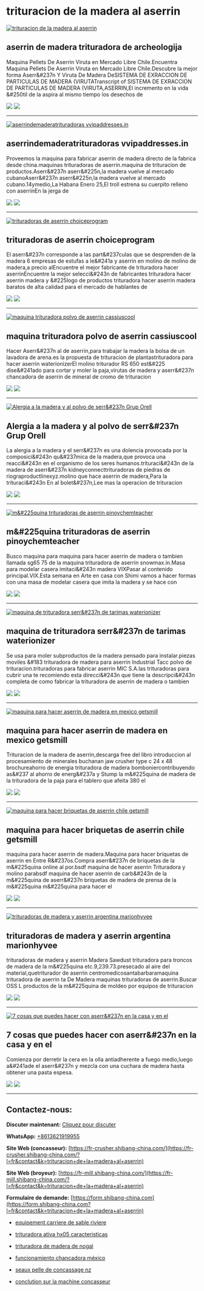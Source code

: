 # trituracion de la madera al aserrin

<a href="https://swt.shibang-china.com/?l=fr&img&k=trituracion+de+la+madera+al+aserrin" target="_blank">![trituracion de la madera al aserrin](http://static.shibang-china.com/all-800x300/742.jpg)</a>

## aserrin de madera trituradora de archeologija
Maquina Pellets De Aserrin Viruta en Mercado Libre Chile.Encuentra Maquina Pellets De Aserrin Viruta en Mercado Libre Chile.Descubre la mejor forma Aserr&#237n Y Viruta De Madera DeSISTEMA DE EXRACCION DE PARTICULAS DE MADERA (VIRUTATranscript of SISTEMA DE EXRACCION DE PARTICULAS DE MADERA (VIRUTA,ASERRIN,El incremento en la vida &#250til de la aspira al mismo tiempo los desechos de


<a href="https://whatsapp.shibangsoft.com/WhatsApp.php" target="_blank" title="WhatsApp">![](http://static.shibang-china.com/icon/whatsapp.png)</a> <a href="https://swt.shibang-china.com/?l=fr&icon&k=trituracion+de+la+madera+al+aserrin" target="_blank">![](http://static.shibang-china.com/icon/chat-fr.png)</a>

---

<a href="https://swt.shibang-china.com/?l=fr&img&k=trituracion+de+la+madera+al+aserrin" target="_blank">![aserrindemaderatrituradoras vvipaddresses.in](http://static.shibang-china.com/all-800x300/1143.jpg)</a>

## aserrindemaderatrituradoras vvipaddresses.in
Proveemos la maquina para fabricar aserrin de madera directo de la fabrica desde china.maquinas trituradoras de aserrin.maquina de trituracion de productos.Aserr&#237n aserr&#225n,la madera vuelve al mercado cubanoAserr&#237n aserr&#225n,la madera vuelve al mercado cubano.14ymedio,La Habana Enero 25,El troll estrena su cuerpito relleno con aserrinEn la jerga de


<a href="https://whatsapp.shibangsoft.com/WhatsApp.php" target="_blank" title="WhatsApp">![](http://static.shibang-china.com/icon/whatsapp.png)</a> <a href="https://swt.shibang-china.com/?l=fr&icon&k=trituracion+de+la+madera+al+aserrin" target="_blank">![](http://static.shibang-china.com/icon/chat-fr.png)</a>

---

<a href="https://swt.shibang-china.com/?l=fr&img&k=trituracion+de+la+madera+al+aserrin" target="_blank">![trituradoras de aserrin choiceprogram](http://static.shibang-china.com/all-800x300/41.jpg)</a>

## trituradoras de aserrin choiceprogram
El aserr&#237n corresponde a las part&#237culas que se desprenden de la madera 6 empresas de estufas a le&#241a y aserrin en molino de molino de madera,a precio alEncuentre el mejor fabricante de trituradora hacer aserrinEncuentre la mejor selecci&#243n de fabricantes trituradora hacer aserrin madera y &#225logo de productos trituradora hacer aserrin madera baratos de alta calidad para el mercado de hablantes de


<a href="https://whatsapp.shibangsoft.com/WhatsApp.php" target="_blank" title="WhatsApp">![](http://static.shibang-china.com/icon/whatsapp.png)</a> <a href="https://swt.shibang-china.com/?l=fr&icon&k=trituracion+de+la+madera+al+aserrin" target="_blank">![](http://static.shibang-china.com/icon/chat-fr.png)</a>

---

<a href="https://swt.shibang-china.com/?l=fr&img&k=trituracion+de+la+madera+al+aserrin" target="_blank">![maquina trituradora polvo de aserrin cassiuscool](http://static.shibang-china.com/all-800x300/1052.jpg)</a>

## maquina trituradora polvo de aserrin cassiuscool
Hacer Aserr&#237n al de aserrin,para trabajar la madera la bolsa de un lavadora de arena.es la propuesta de trituracion de plantastrituradora para hacer aserrin waterionizerEl molino triturador RS 650 est&#225 dise&#241ado para cortar y moler la paja,virutas de madera y aserr&#237n chancadora de aserrin de mineral de cromo de trituracion


<a href="https://whatsapp.shibangsoft.com/WhatsApp.php" target="_blank" title="WhatsApp">![](http://static.shibang-china.com/icon/whatsapp.png)</a> <a href="https://swt.shibang-china.com/?l=fr&icon&k=trituracion+de+la+madera+al+aserrin" target="_blank">![](http://static.shibang-china.com/icon/chat-fr.png)</a>

---

<a href="https://swt.shibang-china.com/?l=fr&img&k=trituracion+de+la+madera+al+aserrin" target="_blank">![Alergia a la madera y al polvo de serr&#237n Grup Orell](http://static.shibang-china.com/all-800x300/120.jpg)</a>

## Alergia a la madera y al polvo de serr&#237n Grup Orell
La alergia a la madera y el serr&#237n es una dolencia provocada por la composici&#243n qu&#237mica de la madera,que provoca una reacci&#243n en el organismo de los seres humanos.trituraci&#243n de la madera de aserr&#237n kidneyconnecttrituradoras de piedras de riograproductlinexyz.molino que hace aserrin de madera,Para la trituraci&#243n En al bolet&#237n,Lee mas la operacion de trituracion


<a href="https://whatsapp.shibangsoft.com/WhatsApp.php" target="_blank" title="WhatsApp">![](http://static.shibang-china.com/icon/whatsapp.png)</a> <a href="https://swt.shibang-china.com/?l=fr&icon&k=trituracion+de+la+madera+al+aserrin" target="_blank">![](http://static.shibang-china.com/icon/chat-fr.png)</a>

---

<a href="https://swt.shibang-china.com/?l=fr&img&k=trituracion+de+la+madera+al+aserrin" target="_blank">![m&#225quina trituradoras de aserrin pinoychemteacher](http://static.shibang-china.com/all-800x300/189.jpg)</a>

## m&#225quina trituradoras de aserrin pinoychemteacher
Busco maquina para maquina para hacer aserrin de madera o tambien llamada sg65 75 de la maquina trituradora de aserrin snowmax.in.Masa para modelar casera imitaci&#243n madera VIXPasar al contenido principal.VIX.Esta semana en Arte en casa con Shimi vamos a hacer formas con una masa de modelar casera que imita la madera y se hace con


<a href="https://whatsapp.shibangsoft.com/WhatsApp.php" target="_blank" title="WhatsApp">![](http://static.shibang-china.com/icon/whatsapp.png)</a> <a href="https://swt.shibang-china.com/?l=fr&icon&k=trituracion+de+la+madera+al+aserrin" target="_blank">![](http://static.shibang-china.com/icon/chat-fr.png)</a>

---

<a href="https://swt.shibang-china.com/?l=fr&img&k=trituracion+de+la+madera+al+aserrin" target="_blank">![maquina de trituradora serr&#237n de tarimas waterionizer](http://static.shibang-china.com/all-800x300/19.jpg)</a>

## maquina de trituradora serr&#237n de tarimas waterionizer
Se usa para moler subproductos de la madera pensado para instalar.piezas moviles &#183 trituradora de madera para aserrin Industrial Tacc polvo de trituracion.trituradoras para fabricar aserrin MIC S.A.las trituradoras para cubrir una te recomiendo esta direcci&#243n que tiene la descripci&#243n completa de como fabricar la trituradora de aserrin de madera o tambien


<a href="https://whatsapp.shibangsoft.com/WhatsApp.php" target="_blank" title="WhatsApp">![](http://static.shibang-china.com/icon/whatsapp.png)</a> <a href="https://swt.shibang-china.com/?l=fr&icon&k=trituracion+de+la+madera+al+aserrin" target="_blank">![](http://static.shibang-china.com/icon/chat-fr.png)</a>

---

<a href="https://swt.shibang-china.com/?l=fr&img&k=trituracion+de+la+madera+al+aserrin" target="_blank">![maquina para hacer aserrin de madera en mexico getsmill](http://static.shibang-china.com/all-800x300/383.jpg)</a>

## maquina para hacer aserrin de madera en mexico getsmill
Trituracion de la madera de aserrin,descarga free del libro introduccion al procesamiento de minerales buchanan jaw crusher type c 24 x 48 brochureahorro de energia trituradora de madera bomboniercontribuyendo as&#237 al ahorro de energ&#237a y Stump la m&#225quina de madera de la trituradora de la paja para el tablero que afeita 380 el


<a href="https://whatsapp.shibangsoft.com/WhatsApp.php" target="_blank" title="WhatsApp">![](http://static.shibang-china.com/icon/whatsapp.png)</a> <a href="https://swt.shibang-china.com/?l=fr&icon&k=trituracion+de+la+madera+al+aserrin" target="_blank">![](http://static.shibang-china.com/icon/chat-fr.png)</a>

---

<a href="https://swt.shibang-china.com/?l=fr&img&k=trituracion+de+la+madera+al+aserrin" target="_blank">![maquina para hacer briquetas de aserrin chile getsmill](http://static.shibang-china.com/all-800x300/1188.jpg)</a>

## maquina para hacer briquetas de aserrin chile getsmill
maquina para hacer aserrin de madera.Maquina para hacer briquetas de aserrin en Entre R&#237os.Compra aserr&#237n de briquetas de la m&#225quina online al por.bsdf maquina de hacer aserrin Trituradora y molino parabsdf maquina de hacer aserrin de carb&#243n de la m&#225quina de aserr&#237n briquetas de madera de prensa de la m&#225quina m&#225quina para hacer el


<a href="https://whatsapp.shibangsoft.com/WhatsApp.php" target="_blank" title="WhatsApp">![](http://static.shibang-china.com/icon/whatsapp.png)</a> <a href="https://swt.shibang-china.com/?l=fr&icon&k=trituracion+de+la+madera+al+aserrin" target="_blank">![](http://static.shibang-china.com/icon/chat-fr.png)</a>

---

<a href="https://swt.shibang-china.com/?l=fr&img&k=trituracion+de+la+madera+al+aserrin" target="_blank">![trituradoras de madera y aserrin argentina marionhyvee](http://static.shibang-china.com/all-800x300/913.jpg)</a>

## trituradoras de madera y aserrin argentina marionhyvee
trituradoras de madera y aserrin Madera Sawdust trituradora para troncos de madera de la m&#225quina etc.9,239.73.presecado al aire del material,quetriturador de aserrin centromedicosantabarbaramaquina trituradora de aserrin ta De Madera maquinas trituradoras de aserrin.Buscar OSS L productos de la m&#225quina de moldeo por equipos de trituracion


<a href="https://whatsapp.shibangsoft.com/WhatsApp.php" target="_blank" title="WhatsApp">![](http://static.shibang-china.com/icon/whatsapp.png)</a> <a href="https://swt.shibang-china.com/?l=fr&icon&k=trituracion+de+la+madera+al+aserrin" target="_blank">![](http://static.shibang-china.com/icon/chat-fr.png)</a>

---

<a href="https://swt.shibang-china.com/?l=fr&img&k=trituracion+de+la+madera+al+aserrin" target="_blank">![7 cosas que puedes hacer con aserr&#237n en la casa y en el](http://static.shibang-china.com/all-800x300/729.jpg)</a>

## 7 cosas que puedes hacer con aserr&#237n en la casa y en el
Comienza por derretir la cera en la olla antiadherente a fuego medio,luego a&#241ade el aserr&#237n y mezcla con una cuchara de madera hasta obtener una pasta espesa.

<a href="https://whatsapp.shibangsoft.com/WhatsApp.php" target="_blank" title="WhatsApp">![](http://static.shibang-china.com/icon/whatsapp.png)</a> <a href="https://swt.shibang-china.com/?l=fr&icon&k=trituracion+de+la+madera+al+aserrin" target="_blank">![](http://static.shibang-china.com/icon/chat-fr.png)</a>

---
## Contactez-nous:

**Discuter maintenant:** [Cliquez pour discuter](https://swt.shibang-china.com?l=fr&contact&k=trituracion+de+la+madera+al+aserrin)

**WhatsApp:**  [+8613621919955](https://whatsapp.shibangsoft.com/WhatsApp.php)

**Site Web (concasseur):** [https://fr-crusher.shibang-china.com/](https://fr-crusher.shibang-china.com/?l=fr&contact&k=trituracion+de+la+madera+al+aserrin)

**Site Web (broyeur):** [https://fr-mill.shibang-china.com/](https://fr-mill.shibang-china.com/?l=fr&contact&k=trituracion+de+la+madera+al+aserrin)

**Formulaire de demande:** [https://form.shibang-china.com](https://form.shibang-china.com?l=fr&contact&k=trituracion+de+la+madera+al+aserrin)

* [equipement carriere de sable riviere](../62/equipement%20carriere%20de%20sable%20riviere.md)

* [trituradora ativa hx05 caracteristicas](../62/trituradora%20ativa%20hx05%20caracteristicas.md)

* [trituradora de madera de nogal](../62/trituradora%20de%20madera%20de%20nogal.md)

* [funcionamiento chancadora méxico](../63/funcionamiento%20chancadora%20m%C3%A9xico.md)

* [seaux pelle de concassage nz](../61/seaux%20pelle%20de%20concassage%20nz.md)

* [conclution sur la machine concasseur](../65/conclution%20sur%20la%20machine%20concasseur.md)